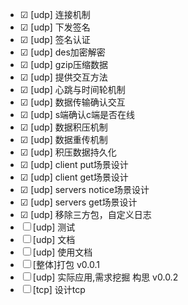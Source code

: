 - &#9745; [udp]  连接机制    
- &#9745; [udp] 下发签名    
- &#9745; [udp] 签名认证    
- &#9745; [udp] des加密解密 
- &#9745; [udp] gzip压缩数据  
- &#9745; [udp] 提供交互方法 
- &#9745; [udp] 心跳与时间轮机制
- &#9745; [udp] 数据传输确认交互 
- &#9745; [udp] s端确认c端是否在线
- &#9745; [udp] 数据积压机制
- &#9745; [udp] 数据重传机制 
- &#9745; [udp] 积压数据持久化 
- &#9745; [udp] client put场景设计 
- &#9745; [udp] client get场景设计 
- &#9745; [udp] servers notice场景设计 
- &#9745; [udp] servers get场景设计 
- &#9745; [udp] 移除三方包，自定义日志 
- &#9744; [udp] 测试
- &#9744; [udp] 文档
- &#9744; [udp] 使用文档
- &#9744; [整体]打包 v0.0.1
- &#9744; [udp] 实际应用,需求挖掘 构思 v0.0.2
- &#9744; [tcp] 设计tcp